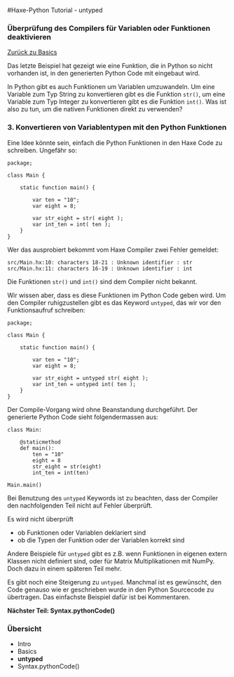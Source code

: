 #Haxe-Python Tutorial - untyped

<h3>Überprüfung des Compilers für Variablen oder Funktionen deaktivieren</h3>

[Zurück zu Basics]()

Das letzte Beispiel hat gezeigt wie eine Funktion, die in Python so nicht vorhanden ist, in den generierten Python Code mit eingebaut wird.

In Python gibt es auch Funktionen um Variablen umzuwandeln. Um eine Variable zum Typ String zu konvertieren gibt es die Funktion `str()`, um eine Variable zum Typ Integer zu konvertieren gibt es die Funktion `int()`. Was ist also zu tun, um die nativen Funktionen direkt zu verwenden?

<h3>3. Konvertieren von Variablentypen mit den Python Funktionen</h3>

Eine Idee könnte sein, einfach die Python Funktionen in den Haxe Code zu schreiben. Ungefähr so:

    package;
    
    class Main {
    	
    	static function main() {
    		
    		var ten = "10";
    		var eight = 8;
    		
    		var str_eight = str( eight );
    		var int_ten = int( ten );
    	}
    }

Wer das ausprobiert bekommt vom Haxe Compiler zwei Fehler gemeldet:

    src/Main.hx:10: characters 18-21 : Unknown identifier : str  
    src/Main.hx:11: characters 16-19 : Unknown identifier : int
    
Die Funktionen `str()` und `int()` sind dem Compiler nicht bekannt.

Wir wissen aber, dass es diese Funktionen im Python Code geben wird. Um den Compiler ruhigzustellen gibt es das Keyword `untyped`, das wir vor den Funktionsaufruf schreiben:

    package;
    
    class Main {
    	
    	static function main() {
    		
    		var ten = "10";
    		var eight = 8;
    		
    		var str_eight = untyped str( eight );
    		var int_ten = untyped int( ten );
    	}
    }

Der Compile-Vorgang wird ohne Beanstandung durchgeführt. Der generierte Python Code sieht folgendermassen aus:

    class Main:
    
    	@staticmethod
    	def main():
    		ten = "10"
    		eight = 8
    		str_eight = str(eight)
    		int_ten = int(ten)
    
    Main.main()
    
Bei Benutzung des `untyped` Keywords ist zu beachten, dass der Compiler den nachfolgenden Teil nicht auf Fehler überprüft.

Es wird nicht überprüft  

* ob Funktionen oder Variablen deklariert sind
* ob die Typen der Funktion oder der Variablen korrekt sind

Andere Beispiele für `untyped` gibt es z.B. wenn Funktionen in eigenen extern Klassen nicht definiert sind, oder für Matrix Multiplikationen mit NumPy. Doch dazu in einem späteren Teil mehr.

Es gibt noch eine Steigerung zu `untyped`. Manchmal ist es gewünscht, den Code genauso wie er geschrieben wurde in den Python Sourcecode zu übertragen. Das einfachste Beispiel dafür ist bei Kommentaren.

**Nächster Teil: Syntax.pythonCode()**

   
<h3>Übersicht</h3>

* Intro
* Basics
* **untyped**
* Syntax.pythonCode()